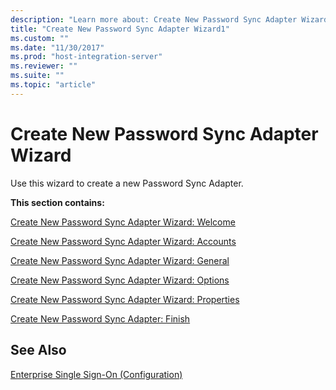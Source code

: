 ```yaml
---
description: "Learn more about: Create New Password Sync Adapter Wizard"
title: "Create New Password Sync Adapter Wizard1"
ms.custom: ""
ms.date: "11/30/2017"
ms.prod: "host-integration-server"
ms.reviewer: ""
ms.suite: ""
ms.topic: "article"
---
```

# Create New Password Sync Adapter Wizard
Use this wizard to create a new Password Sync Adapter.  
  
 **This section contains:**  
  
 [Create New Password Sync Adapter Wizard: Welcome](../core/create-new-password-sync-adapter-wizard-welcome2.md)  
  
 [Create New Password Sync Adapter Wizard: Accounts](../core/create-new-password-sync-adapter-wizard-accounts2.md)  
  
 [Create New Password Sync Adapter Wizard: General](../core/create-new-password-sync-adapter-wizard-general2.md)  
  
 [Create New Password Sync Adapter Wizard: Options](../core/create-new-password-sync-adapter-wizard-options1.md)  
  
 [Create New Password Sync Adapter Wizard: Properties](../core/create-new-password-sync-adapter-wizard-properties1.md)  
  
 [Create New Password Sync Adapter: Finish](../core/create-new-password-sync-adapter-finish2.md)  
  
## See Also  
 [Enterprise Single Sign-On (Configuration)](../core/enterprise-single-sign-on-configuration-1.md)
